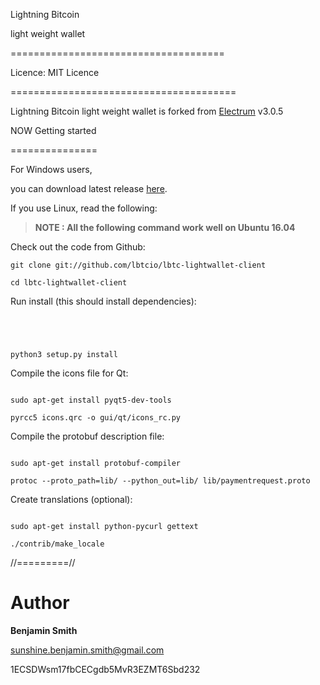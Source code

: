 Lightning Bitcoin 


light weight wallet


=====================================


Licence: MIT Licence


=======================================


Lightning Bitcoin light weight wallet is forked from [Electrum](https://github.com/spesmilo/electrum) v3.0.5


NOW Getting started


===============


For Windows users,


you can download latest release [here](http://downloadwallet.lbtc.io/index.php/s/HvkFNyCqVu3oc0r/downloads).


If you  use Linux, read the following:


> **NOTE :  All the following command work well on Ubuntu 16.04**


Check out the code from Github:
```
git clone git://github.com/lbtcio/lbtc-lightwallet-client

cd lbtc-lightwallet-client
```
Run install (this should install dependencies):
```




python3 setup.py install
```

Compile the icons file for Qt:
```

sudo apt-get install pyqt5-dev-tools

pyrcc5 icons.qrc -o gui/qt/icons_rc.py
```

Compile the protobuf description file:
```

sudo apt-get install protobuf-compiler

protoc --proto_path=lib/ --python_out=lib/ lib/paymentrequest.proto
```

Create translations (optional):
```

sudo apt-get install python-pycurl gettext

./contrib/make_locale

```
//=========//




Author
===============

**Benjamin Smith**

sunshine.benjamin.smith@gmail.com

1ECSDWsm17fbCECgdb5MvR3EZMT6Sbd232
